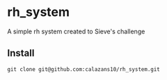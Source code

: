 # rh_system

A simple rh system created to Sieve's challenge

## Install

    git clone git@github.com:calazans10/rh_system.git

